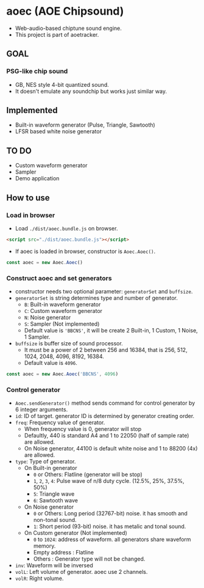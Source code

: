 # aoec (AOE Chipsound)
- Web-audio-based chiptune sound engine. 
- This project is part of aoetracker.

## GOAL
### PSG-like chip sound
- GB, NES style 4-bit quantized sound.
- It doesn't emulate any soundchip but works just similar way.

## Implemented
- Built-in waveform generator (Pulse, Triangle, Sawtooth)
- LFSR based white noise generator

## TO DO
- Custom waveform generator
- Sampler
- Demo application


## How to use

### Load in browser
- Load `./dist/aoec.bundle.js` on browser.
```html
<script src="./dist/aoec.bundle.js"></script>
```
- If aoec is loaded in browser, constructor is `Aoec.Aoec()`.
```js
const aoec = new Aoec.Aoec()
```

### Construct aoec and set generators
- constructor needs two optional parameter: `generatorSet` and `buffsize`.
- `generatorSet` is string determines type and number of generator.
  - `B`: Built-in waveform generator
  - `C`: Custom waveform generator
  - `N`: Noise generator
  - `S`: Sampler (Not implemented)
  - Default value is `'BBCNS'`, it will be create 2 Built-in, 1 Custom, 1 Noise, 1 Sampler.
- `buffsize` is buffer size of sound processor.
  - It must be a power of 2 between 256 and 16384, that is 256, 512, 1024, 2048, 4096, 8192, 16384.
  - Default value is `4096`.
```js
const aoec = new Aoec.Aoec('BBCNS', 4096)
```

### Control generator
- `Aoec.sendGenerator()` method sends command for control generator by 6 integer arguments.
- `id`: ID of target. generator ID is determined by generator creating order.
- `freq`: Frequency value of generator.
  - When frequency value is 0, generator will stop
  - Defaultly, 440 is standard A4 and 1 to 22050 (half of sample rate) are allowed.
  - On Noise generator, 44100 is default white noise and 1 to 88200 (4x) are allowed.
- `type`: Type of generator.
  - On Built-in generator
    - `0` or Others: Flatline (generator will be stop)
    - `1`, `2`, `3`, `4`: Pulse wave of n/8 duty cycle. (12.5%, 25%, 37.5%, 50%)
    - `5`: Triangle wave
    - `6`: Sawtooth wave
  - On Noise generator
    - `0` or Others: Long period (32767-bit) noise. it has smooth and non-tonal sound.
    - `1`: Short period (93-bit) noise. it has metalic and tonal sound.
  - On Custom generator (Not implemented)
    - `0` to `1024`: address of waveform. all generators share waveform memory.
    - Empty address : Flatline
    - Others : Generator type will not be changed.
- `inv`: Waveform will be inversed
- `volL`: Left volume of generator. aoec use 2 channels.
- `volR`: Right volume.